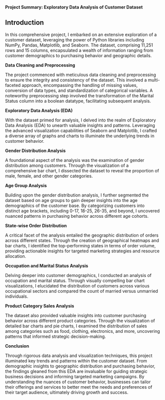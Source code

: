 **Project Summary: Exploratory Data Analysis of Customer Dataset**

<h2>Introduction</h2>

In this comprehensive project, I embarked on an extensive exploration of a customer dataset, leveraging the power of Python libraries including NumPy, Pandas, Matplotlib, and Seaborn. The dataset, comprising 11,251 rows and 15 columns, encapsulated a wealth of information ranging from customer demographics to purchasing behavior and geographic details.

**Data Cleaning and Preprocessing**

The project commenced with meticulous data cleaning and preprocessing to ensure the integrity and consistency of the dataset. This involved a multi-faceted approach, encompassing the handling of missing values, conversion of data types, and standardization of categorical variables. A noteworthy preprocessing step involved the transformation of the Marital Status column into a boolean datatype, facilitating subsequent analysis.

**Exploratory Data Analysis (EDA)**

With the dataset primed for analysis, I delved into the realm of Exploratory Data Analysis (EDA) to unearth valuable insights and patterns. Leveraging the advanced visualization capabilities of Seaborn and Matplotlib, I crafted a diverse array of graphs and charts to illuminate the underlying trends in customer behavior.

**Gender Distribution Analysis**

A foundational aspect of the analysis was the examination of gender distribution among customers. Through the visualization of a comprehensive bar chart, I dissected the dataset to reveal the proportion of male, female, and other gender categories.

**Age Group Analysis**

Building upon the gender distribution analysis, I further segmented the dataset based on age groups to gain deeper insights into the age demographics of the customer base. By categorizing customers into distinct age brackets, including 0-17, 18-25, 26-35, and beyond, I uncovered nuanced patterns in purchasing behavior across different age cohorts.

**State-wise Order Distribution**

A critical facet of the analysis entailed the geographic distribution of orders across different states. Through the creation of geographical heatmaps and bar charts, I identified the top-performing states in terms of order volume, providing actionable insights for targeted marketing strategies and resource allocation.

**Occupation and Marital Status Analysis**

Delving deeper into customer demographics, I conducted an analysis of occupation and marital status. Through visually compelling bar chart visualizations, I elucidated the distribution of customers across various occupational sectors and compared the count of married versus unmarried individuals.

**Product Category Sales Analysis**

The dataset also provided valuable insights into customer purchasing behavior across different product categories. Through the visualization of detailed bar charts and pie charts, I examined the distribution of sales among categories such as food, clothing, electronics, and more, uncovering patterns that informed strategic decision-making.

**Conclusion**

Through rigorous data analysis and visualization techniques, this project illuminated key trends and patterns within the customer dataset. From demographic insights to geographic distribution and purchasing behavior, the findings gleaned from this EDA are invaluable for guiding strategic business decisions and informing targeted marketing campaigns. By understanding the nuances of customer behavior, businesses can tailor their offerings and services to better meet the needs and preferences of their target audience, ultimately driving growth and success.
